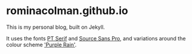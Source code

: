 rominacolman.github.io
=================

This is my personal blog, built on Jekyll. 

It uses the fonts [PT Serif](https://www.google.com/fonts/specimen/PT+Serif) and [Source Sans Pro](https://www.google.com/fonts/specimen/Source+Sans+Pro), and variations around the colour scheme ['Purple Rain'](https://kuler.adobe.com/Purple-Rain-color-theme-50004/).
